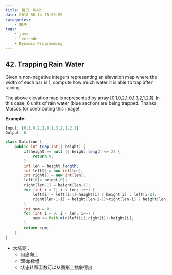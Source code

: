 ```yaml
---
title: 每日一刷42
date: 2018-08-14 15:53:59
categories: 
    - 算法
tags:
    - java
    - leetcode
    - Dynamic Programming
---
```

## 42. Trapping Rain Water

Given n non-negative integers representing an elevation map where the width of each bar is 1, compute how much water it is able to trap after raining.

The above elevation map is represented by array [0,1,0,2,1,0,1,3,2,1,2,1]. In this case, 6 units of rain water (blue section) are being trapped. Thanks Marcos for contributing this image!

**Example:**
```js
Input: [0,1,0,2,1,0,1,3,2,1,2,1]
Output: 6
```

```java
class Solution {
    public int trap(int[] height) {
        if(height == null || height.length <= 2) {
            return 0;
        }
        int len = height.length;
        int left[] = new int[len];
        int right[] = new int[len];
        left[0]= height[0];
        right[len-1] = height[len-1];
        for (int i = 1; i < len; i++) {
            left[i] = left[i-1]<height[i] ? height[i] : left[i-1];
            right[len-1-i] = height[len-i-1]>right[len-i] ? height[len-i-1] : right[len-i];
        }
        int sum = 0;
        for (int i = 0; i < len; i++) {
            sum += Math.min(left[i],right[i])-height[i];
        }
        return sum;
    }
}
```

* 水坑题：
    * 自底向上
    * 双dp数组
    * 状态转移函数可以从图形上抽象得出
